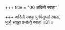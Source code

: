 +++
title = "06 अदित्यै स्वाहा"

+++
अदि॑त्यै॒ स्वाहा॒ पुन॑र्वसुभ्यां॒ स्वाहा॑,  
भूत्यै॒ स्वाहा॒ प्रजा॑त्यै॒ स्वाहा॑ ॥31॥